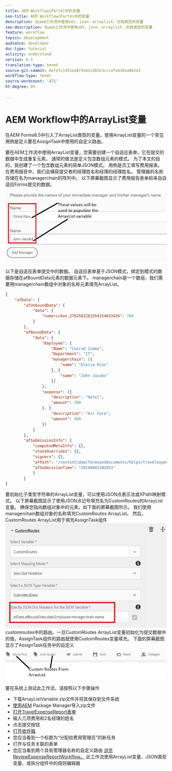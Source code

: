 ```yaml
---
title: AEM Workflow[Part4]中的变量
seo-title: AEM Workflow[Part4]中的变量
description: 在aem工作流中使用xml、json、arraylist、文档类型的变量
seo-description: 在aem工作流中使用xml、json、arraylist、文档类型的变量
feature: workflow
topics: development
audience: developer
doc-type: tutorial
activity: understand
version: 6.5
translation-type: tm+mt
source-git-commit: defefc1451e2873e81cd81e3cccafa438aa062e3
workflow-type: tm+mt
source-wordcount: '471'
ht-degree: 0%

---
```



# AEM Workflow中的ArrayList变量

在AEM Forms6.5中引入了ArrayList类型的变量。使用ArrayList变量的一个常见用例是定义要在AssignTask中使用的自定义路由。

要在AEM工作流中使用ArrayList变量，您需要创建一个自适应表单，它在提交的数据中生成重复元素。 通常的做法是定义包含数组元素的模式。 为了本文的目的，我创建了一个包含数组元素的简单JSON模式。 用例是员工填写费用报表。 在费用报告中，我们会捕获提交者的经理姓名和经理的经理姓名。 管理器的名称存储在名为managerchain的阵列中。 以下屏幕截图显示了费用报告表单和来自自适应Forms提交的数据。

![费用报表](assets/expensereport.jpg)

以下是自适应表单提交中的数据。 自适应表单基于JSON模式，绑定到模式的数据存储在afBoundData元素的数据元素下。 managerchain是一个数组，我们需要用managerchain数组中对象的名称元素填充ArrayList。

```json
{
    "afData": {
        "afUnboundData": {
            "data": {
                "numericbox_2762582281554154833426": 700
            }
        },
        "afBoundData": {
            "data": {
                "Employee": {
                    "Name": "Conrad Simms",
                    "Department": "IT",
                    "managerchain": [{
                        "name": "Gloria Rios"
                    }, {
                        "name": "John Jacobs"
                    }]
                },
                "expense": [{
                    "description": "Hotel",
                    "amount": 300
                }, {
                    "description": "Air Fare",
                    "amount": 400
                }]
            }
        },
        "afSubmissionInfo": {
            "computedMetaInfo": {},
            "stateOverrides": {},
            "signers": {},
            "afPath": "/content/dam/formsanddocuments/helpx/travelexpensereport",
            "afSubmissionTime": "20190402102953"
            }
        }
}
```

要初始化子类型字符串的ArrayList变量，可以使用JSON点表示法或XPath映射模式。 以下屏幕截图显示了使用JSON点记号填充名为CustomRoutes的ArrayList变量。 确保您指向数组对象中的元素，如下面的屏幕截图所示。 我们使用managerchain数组对象的名称填充CustomRoutes ArrayList。
然后，CustomRoutes ArrayList用于填充AssignTask组件![](assets/arraylist.jpg)customroutes中的路由。一旦CustomRoutes ArrayList变量初始化为提交数据中的值，AssignTask组件的路由就使用CustomRoutes变量填充。 下面的屏幕截图显示了AssignTask任务中的自定义![路由](assets/customactions.jpg)

要在系统上测试此工作流，请按照以下步骤操作

* 下载ArrayListVariable.zip文件并将其保存到文件系统
* [使用AEM](assets/arraylistvariable.zip) Package Manager导入zip文件
* [打开TravelExpenseReport表单](http://localhost:4502/content/dam/formsanddocuments/helpx/travelexpensereport/jcr:content?wcmmode=disabled)
* 输入几项费用和2名经理的姓名
* 点击提交按钮
* [打开收件箱](http://localhost:4502/aem/inbox)
* 您应当看到一个标题为“分配给费用管理员”的新任务
* 打开与任务关联的表单
* 您应当看到两个具有管理器名称的自定义路由
   [浏览ReviewExpenseReportWorkflow。](http://localhost:4502/editor.html/conf/global/settings/workflow/models/ReviewExpenseReport.html) 此工作流使用ArrayList变量、JSON类型变量、或拆分组件中的规则编辑器
